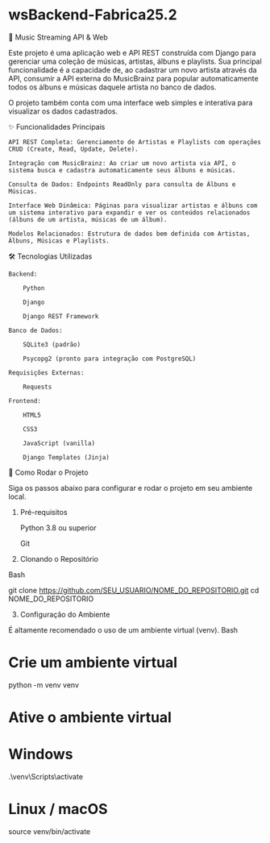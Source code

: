 # wsBackend-Fabrica25.2

🎵 Music Streaming API & Web

Este projeto é uma aplicação web e API REST construída com Django para gerenciar uma coleção de músicas, artistas, álbuns e playlists. Sua principal funcionalidade é a capacidade de, ao cadastrar um novo artista através da API, consumir a API externa do MusicBrainz para popular automaticamente todos os álbuns e músicas daquele artista no banco de dados.

O projeto também conta com uma interface web simples e interativa para visualizar os dados cadastrados.

✨ Funcionalidades Principais

    API REST Completa: Gerenciamento de Artistas e Playlists com operações CRUD (Create, Read, Update, Delete).

    Integração com MusicBrainz: Ao criar um novo artista via API, o sistema busca e cadastra automaticamente seus álbuns e músicas.

    Consulta de Dados: Endpoints ReadOnly para consulta de Álbuns e Músicas.

    Interface Web Dinâmica: Páginas para visualizar artistas e álbuns com um sistema interativo para expandir e ver os conteúdos relacionados (álbuns de um artista, músicas de um álbum).

    Modelos Relacionados: Estrutura de dados bem definida com Artistas, Álbuns, Músicas e Playlists.

🛠️ Tecnologias Utilizadas

    Backend:

        Python

        Django

        Django REST Framework

    Banco de Dados:

        SQLite3 (padrão)

        Psycopg2 (pronto para integração com PostgreSQL)

    Requisições Externas:

        Requests

    Frontend:

        HTML5

        CSS3

        JavaScript (vanilla)

        Django Templates (Jinja)

🚀 Como Rodar o Projeto

Siga os passos abaixo para configurar e rodar o projeto em seu ambiente local.

1. Pré-requisitos

    Python 3.8 ou superior

    Git

2. Clonando o Repositório

Bash

git clone https://github.com/SEU_USUARIO/NOME_DO_REPOSITORIO.git
cd NOME_DO_REPOSITORIO

3. Configuração do Ambiente

É altamente recomendado o uso de um ambiente virtual (venv).
Bash

# Crie um ambiente virtual
python -m venv venv

# Ative o ambiente virtual
# Windows
.\venv\Scripts\activate
# Linux / macOS
source venv/bin/activate
